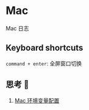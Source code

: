 # Mac
Mac 日志

## Keyboard shortcuts

`command + enter`: 全屏窗口切换

## 思考 🤔

1. [Mac 环境变量配置](https://github.com/tangzhenming/Mac/issues/1)
